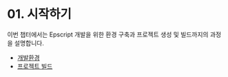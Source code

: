 # 01. 시작하기

이번 챕터에서는 Epscript 개발을 위한 환경 구축과 프로젝트 생성 및 빌드까지의 과정을 설명합니다.

- [개발환경](/Epscript/01.%20시작하기/00/)
- [프로젝트 빌드](/Epscript/01.%20시작하기/01/)
